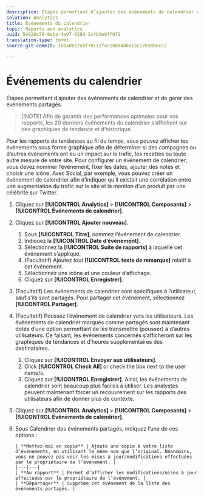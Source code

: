 ```yaml
---
description: Étapes permettant d’ajouter des événements de calendrier et de gérer des événements partagés.
solution: Analytics
title: Événements du calendrier
topic: Reports and analytics
uuid: 5e928c70-8eba-4a97-928d-2c4b3e9ff972
translation-type: tm+mt
source-git-commit: 16ba0b12e0f70112f4c10804d0a13c278388ecc2

---
```



# Événements du calendrier

Étapes permettant d’ajouter des événements de calendrier et de gérer des événements partagés.

> [!NOTE] Afin de garantir des performances optimales pour vos rapports, les 20 derniers événements du calendrier s’affichent sur des graphiques de tendance et d’historique.

Pour les rapports de tendances au fil du temps, vous pouvez afficher les événements sous forme graphique afin de déterminer si des campagnes ou d’autres événements ont eu un impact sur le trafic, les recettes ou toute autre mesure de votre site. Pour configurer un événement de calendrier, vous devez nommer l’événement, fixer les dates, ajouter des notes et choisir une icône. Avec Social, par exemple, vous pouvez créer un événement de calendrier afin d’indiquer qu’il existait une corrélation entre une augmentation du trafic sur le site et la mention d’un produit par une célébrité sur Twitter.

1. Cliquez sur **[!UICONTROL Analytics]** &gt; **[!UICONTROL Composants]** &gt; **[!UICONTROL Événements de calendrier]**.
1. Cliquez sur **[!UICONTROL Ajouter nouveau]**.
   1. Sous **[!UICONTROL Titre]**, nommez l’événement de calendrier.
   1. Indiquez la **[!UICONTROL Date d’événement]**.
   1. Sélectionnez la **[!UICONTROL Suite de rapports]** à laquelle cet événement s’applique.
   1. (Facultatif) Ajoutez tout **[!UICONTROL texte de remarque]** relatif à cet événement.
   1. Sélectionnez une icône et une couleur d’affichage.
   1. Cliquez sur **[!UICONTROL Enregistrer]**.
1. (Facultatif) Les événements de calendrier sont spécifiques à l’utilisateur, sauf s’ils sont partagés. Pour partager cet événement, sélectionnez **[!UICONTROL Partager]**.
1. (Facultatif) Poussez l’événement de calendrier vers les utilisateurs. Les événements de calendrier marqués comme partagés sont maintenant dotés d’une option permettant de les transmettre (pousser) à d’autres utilisateurs. Ce faisant, les événements concernés s’afficheront sur les graphiques de tendances et d’heures supplémentaires des destinataires.
   1. Cliquez sur **[!UICONTROL Envoyer aux utilisateurs]**.
   1. Click **[!UICONTROL Check All]** or check the box next to the user name/s.
   1. Cliquez sur **[!UICONTROL Enregistrer]**.
   Ainsi, les événements de calendrier sont beaucoup plus faciles à utiliser. Les analystes peuvent maintenant forcer un recouvrement sur les rapports des utilisateurs afin de donner plus de contexte.
1. Cliquez sur **[!UICONTROL Analytics]** &gt; **[!UICONTROL Composants]** &gt; **[!UICONTROL Événements de calendrier]**.
1. Sous Calendrier des événements partagés, indiquez l’une de ces options :

       | **Mettez-moi en copie** | Ajoute une copie à votre liste d’événements, en utilisant le même nom que l’original. Néanmoins, vous ne pouvez pas voir les mises à jour/modifications effectuées par le propriétaire de l’événement. |
       |---|---|
       | **Au rapport** | Permet d’afficher les modifications/mises à jour effectuées par le propriétaire de l’événement. |
       | **Départager** | Supprime cet événement de la liste des événements partagés. |
   
